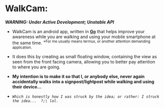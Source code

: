 # WalkCam:
***WARNING: Under Active Development; Unstable API***

- WalkCam is an android app, written in [__Go__] that helps improve your awareness while you are walking and using your mobile smartphone at the same time.
<sup> *For me usually means termux, or another attention demanding application. </sup>
- It does this by creating as small floating window, containing the view as seen
from the front facing camera, allowing you to better pay attention to where you are going.

- **My intention is to make it so that I, or anybody else, never again accidentally walks into a signpost/lightpost while walking and using their device...**

- _*`Which is honestly how I was struck by the idea; or rather: I struck the idea...  ?;\ lol.`*_

    [__Go__]: https://golang.org

